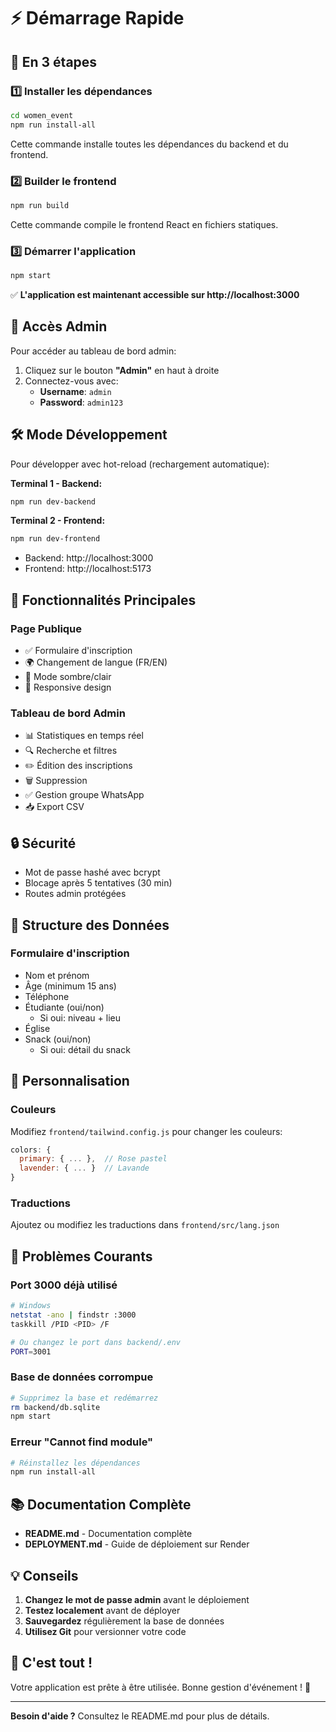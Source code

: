 # ⚡ Démarrage Rapide

## 🚀 En 3 étapes

### 1️⃣ Installer les dépendances

```bash
cd women_event
npm run install-all
```

Cette commande installe toutes les dépendances du backend et du frontend.

### 2️⃣ Builder le frontend

```bash
npm run build
```

Cette commande compile le frontend React en fichiers statiques.

### 3️⃣ Démarrer l'application

```bash
npm start
```

✅ **L'application est maintenant accessible sur http://localhost:3000**

## 🎯 Accès Admin

Pour accéder au tableau de bord admin:

1. Cliquez sur le bouton **"Admin"** en haut à droite
2. Connectez-vous avec:
   - **Username**: `admin`
   - **Password**: `admin123`

## 🛠️ Mode Développement

Pour développer avec hot-reload (rechargement automatique):

**Terminal 1 - Backend:**
```bash
npm run dev-backend
```

**Terminal 2 - Frontend:**
```bash
npm run dev-frontend
```

- Backend: http://localhost:3000
- Frontend: http://localhost:5173

## 📱 Fonctionnalités Principales

### Page Publique
- ✅ Formulaire d'inscription
- 🌍 Changement de langue (FR/EN)
- 🌙 Mode sombre/clair
- 📱 Responsive design

### Tableau de bord Admin
- 📊 Statistiques en temps réel
- 🔍 Recherche et filtres
- ✏️ Édition des inscriptions
- 🗑️ Suppression
- ✅ Gestion groupe WhatsApp
- 📥 Export CSV

## 🔒 Sécurité

- Mot de passe hashé avec bcrypt
- Blocage après 5 tentatives (30 min)
- Routes admin protégées

## 📝 Structure des Données

### Formulaire d'inscription
- Nom et prénom
- Âge (minimum 15 ans)
- Téléphone
- Étudiante (oui/non)
  - Si oui: niveau + lieu
- Église
- Snack (oui/non)
  - Si oui: détail du snack

## 🎨 Personnalisation

### Couleurs
Modifiez `frontend/tailwind.config.js` pour changer les couleurs:
```javascript
colors: {
  primary: { ... },  // Rose pastel
  lavender: { ... }  // Lavande
}
```

### Traductions
Ajoutez ou modifiez les traductions dans `frontend/src/lang.json`

## 🐛 Problèmes Courants

### Port 3000 déjà utilisé
```bash
# Windows
netstat -ano | findstr :3000
taskkill /PID <PID> /F

# Ou changez le port dans backend/.env
PORT=3001
```

### Base de données corrompue
```bash
# Supprimez la base et redémarrez
rm backend/db.sqlite
npm start
```

### Erreur "Cannot find module"
```bash
# Réinstallez les dépendances
npm run install-all
```

## 📚 Documentation Complète

- **README.md** - Documentation complète
- **DEPLOYMENT.md** - Guide de déploiement sur Render

## 💡 Conseils

1. **Changez le mot de passe admin** avant le déploiement
2. **Testez localement** avant de déployer
3. **Sauvegardez** régulièrement la base de données
4. **Utilisez Git** pour versionner votre code

## 🎉 C'est tout !

Votre application est prête à être utilisée. Bonne gestion d'événement ! 🎀

---

**Besoin d'aide ?** Consultez le README.md pour plus de détails.
